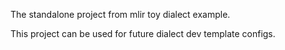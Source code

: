 The standalone project from mlir toy dialect example.

This project can be used for future dialect dev template configs.
